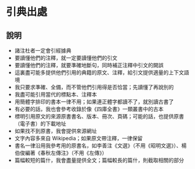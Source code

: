 <h1>引典出處</h1>
<h2>說明</h2>
<ul>
<li>諸注杜者一定會引經據典</li>
<li>要讀懂他們的注釋，就一定要讀懂他們的引文</li>
<li>要讀懂他們的注釋，就要準確地斷句，同時補正注釋中引文的闕誤</li>
<li>這裏盡可能多提供他們引用的典籍的原文、注釋，給引文提供適量的上下文語境</li>
<li>我只要求準確、全備，而不管他們引用得是否恰當；先讀懂了再說別的</li>
<li>我盡可能引用當代的標點本、注釋本</li>
<li>用簡體字排印的書本一律不用；如果連正體字都讀不了，就別讀古書了</li>
<li>有必要的話，我也會參考收錄於像《四庫全書》一類叢書中的古本</li>
<li>標明引用原文的來源原書書名、版本、冊次、頁碼；可能的話，也提供原書（電子書）的下載地址</li>
<li>如果找不到原書，我會提供來源網址</li>
<li>文字內容多來自 Wikipedia；如果原文帶注釋，一律保留</li>
<li>書名一律沿用我參考用的原書名，如李善注《文選》（不用《昭明文選》）、楊伯俊編著《春秋左傳注》（不用《左傳》）</li>
<li>篇幅較短的篇什，我會盡量提供全文；篇幅較長的篇什，則截取相關的部分</li>
<!--<li></li>-->
</ul>